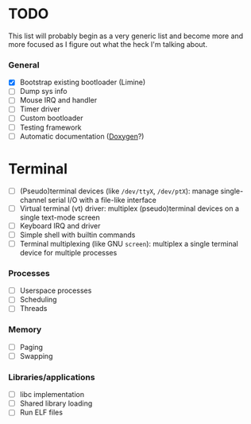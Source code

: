 # TODO
This list will probably begin as a very generic list and become more and more focused as I figure out what the heck I'm talking about.

### General
- [X] Bootstrap existing bootloader (Limine)
- [ ] Dump sys info
- [ ] Mouse IRQ and handler
- [ ] Timer driver
- [ ] Custom bootloader
- [ ] Testing framework
- [ ] Automatic documentation ([Doxygen](https://www.doxygen.nl/)?)

# Terminal
- [ ] (Pseudo)terminal devices (like `/dev/ttyX`, `/dev/ptX`): manage single-channel serial I/O with a file-like interface
- [ ] Virtual terminal (vt) driver: multiplex (pseudo)terminal devices on a single text-mode screen
- [ ] Keyboard IRQ and driver
- [ ] Simple shell with builtin commands
- [ ] Terminal multiplexing (like GNU `screen`): multiplex a single terminal device for multiple processes

### Processes
- [ ] Userspace processes
- [ ] Scheduling
- [ ] Threads

### Memory
- [ ] Paging
- [ ] Swapping

### Libraries/applications
- [ ] libc implementation
- [ ] Shared library loading
- [ ] Run ELF files
